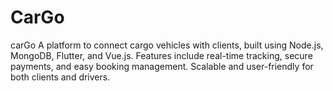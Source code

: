 # CarGo
carGo A platform to connect cargo vehicles with clients, built using Node.js, MongoDB, Flutter, and Vue.js. Features include real-time tracking, secure payments, and easy booking management. Scalable and user-friendly for both clients and drivers.
